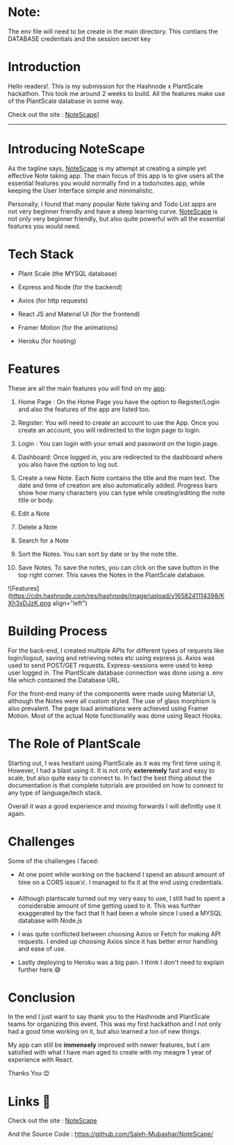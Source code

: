 # Note:
The env file will need to be create in the main directory. This contians the DATABASE credentials and the session secret key


# Introduction

Hello readers!. This is my submission for the Hashnode x PlantScale hackathon. This took me around 2 weeks to build. All the features make use of the PlantScale database in some way.

Check out the site : [NoteScape](Link)]


---

# Introducing NoteScape

As the tagline says, [NoteScape](https://note-scape.herokuapp.com/) is my attempt at creating a simple yet effective Note taking app. The main focus of this app is to give users all the essential features you would normally find in a todo/notes app, while keeping the User Interface simple and minimalistic.

Personally, I found that many popular Note taking and Todo List apps are not very beginner friendly and have a steep learning curve. [NoteScape](https://note-scape.herokuapp.com/) is not only very beginner friendly, but also quite powerful with all the essential features you would need.

# Tech Stack

- Plant Scale (the MYSQL database)

- Express and Node (for the backend)

- Axios (for http requests)

- React JS and Material UI (for the frontend)

- Framer Motion (for the animations)

- Heroku (for hosting)


# Features

These are all the main features you will find on my [app](https://note-scape.herokuapp.com/):

1.  Home Page : On the Home Page you have the option to Register/Login and also the features of the  app are listed too.

2. Register: You will need to create an account to use the App. Once you create an account, you will redirected to the login page to login.

3. Login : You can login with your email and password on the login page.

4. Dashboard: Once logged in, you are redirected to the dashboard where you also have the option to log out.

5. Create a new Note. Each Note contains the title and the main text. The date and time of creation are also automatically added. Progress bars show how many characters you can type while creating/editing the note title or body.
6. Edit a Note
7.  Delete a Note
8. Search for a Note
9. Sort the Notes. You can sort by date or by the note title.
10. Save Notes. To save the notes, you can click on the save button in the top right corner. This saves the Notes in the PlantScale database.

![Features](https://cdn.hashnode.com/res/hashnode/image/upload/v1658241114398/KXh3xDJzK.png align="left")


# Building Process

For the back-end, I created multiple APIs for different types of requests like login/logout, saving and retrieving notes etc using express js. Axios was used to send POST/GET requests. Express-sessions were used to keep user logged in. The PlantScale database connection was done using a .env file which contained the Database URL.

For the front-end many of the components were made using Material UI, although the Notes were all custom styled. The use of glass morphism is also prevalent. The page load animations were achieved using Framer Motion. Most of the actual Note functionality was done using React Hooks.


# The Role of PlantScale

Starting out, I was hesitant using PlantScale as it was my first time using it. However, I had a blast using it. It is not only **exteremely** fast and easy to scale, but also quite easy to connect to. In fact the best thing about the documentation is that complete tutorials are provided on how to connect to any type of language/tech stack. 

Overall it was a good experience and moving forwards I will definitly use it again.


# Challenges

Some of the challenges I faced:

- At one point while working on the backend I spend an absurd amount of time on a CORS issue☠️. I managed to fix it at the end using credentials.

- Although plantscale turned out my very easy to use, I still had to spent a considerable amount of time getting used to it. This was further exaggerated by the fact that It had been a whole since I used a MYSQL database with Node.js

- I was quite conflicted between choosing Axios or Fetch for making API requests. I ended up choosing Axios since it has better error handling and ease of use.

- Lastly deploying to Heroku was a big pain. I think I don't need to explain further here.😅


# Conclusion

In the end I just want to say thank you to the Hashnode and PlantScale teams for organizing this event. This was my first hackathon and I not only had a good time working on it, but also learned a ton of new things.

My app can still be **immensely** improved with newer features, but I am satisfied with what I have man aged to create with my meagre 1 year of experience with React.

Thanks You 😊


# Links 🔗

Check out the site : [NoteScape](Link)

And the Source Code : https://github.com/Saleh-Mubashar/NoteScape/
